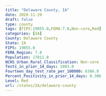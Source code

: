 ```yaml
---
title: "Delaware County, IA"
date: 2020-11-29
draft: false
type: county
tags: [FIPS:19055.0,FEMA:7.0,Non-core,Red]
categories: [IA]
County: Delaware County
State: IA
FIPS: 19055.0
FEMA_Region: 7.0
Population: 17011.0
NCHS_Urban_Rural_Classification: Non-core
Tests_in_prior_14_days: 1083.0
Fourteen_day_test_rate_per_100000: 6366.0
Percent_Positivity_in_prior_14_days: 0.306
Level: Red
url: /states/IA/delaware-county
---
```



